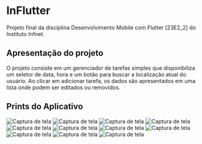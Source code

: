 # InFlutter

Projeto final da disciplina Desenvolvimento Mobile com Flutter [23E2_2] do Instituto Infnet. 

## Apresentação do projeto

O projeto consiste em um gerenciador de tarefas simples que disponibiliza um seletor de data, hora e um botão para buscar a localização atual do usuário. Ao clicar em adicionar tarefa, os dados são apresentados em uma lista onde podem ser editados ou removidos.

## Prints do Aplicativo

![Captura de tela](./lib/prtscr/prtscr.01.jpeg)
![Captura de tela](./lib/prtscr/prtscr.02.jpeg)
![Captura de tela](./lib/prtscr/prtscr.03.jpeg)
![Captura de tela](./lib/prtscr/prtscr.04.jpeg)
![Captura de tela](./lib/prtscr/prtscr.05.jpeg)
![Captura de tela](./lib/prtscr/prtscr.06.jpeg)
![Captura de tela](./lib/prtscr/prtscr.07.jpeg)
![Captura de tela](./lib/prtscr/prtscr.08.jpeg)
![Captura de tela](./lib/prtscr/prtscr.09.jpeg)
![Captura de tela](./lib/prtscr/prtscr.10.jpeg)
![Captura de tela](./lib/prtscr/prtscr.11.jpeg)
